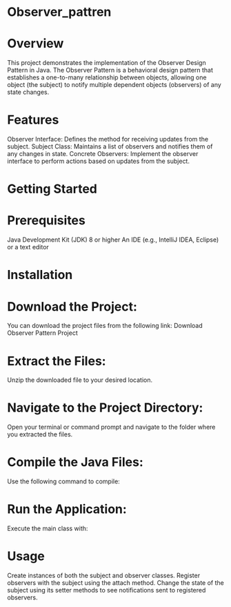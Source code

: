 # Observer_pattren
# Overview
This project demonstrates the implementation of the Observer Design Pattern in Java. The Observer Pattern is a behavioral design pattern that establishes a one-to-many relationship between objects, allowing one object (the subject) to notify multiple dependent objects (observers) of any state changes.
# Features
Observer Interface: Defines the method for receiving updates from the subject.
Subject Class: Maintains a list of observers and notifies them of any changes in state.
Concrete Observers: Implement the observer interface to perform actions based on updates from the subject.
# Getting Started
# Prerequisites
Java Development Kit (JDK) 8 or higher
An IDE (e.g., IntelliJ IDEA, Eclipse) or a text editor
# Installation
# Download the Project:
You can download the project files from the following link:
Download Observer Pattern Project
# Extract the Files:
Unzip the downloaded file to your desired location.
# Navigate to the Project Directory:
Open your terminal or command prompt and navigate to the folder where you extracted the files.
# Compile the Java Files:
Use the following command to compile:
# Run the Application:
Execute the main class with:


# Usage
Create instances of both the subject and observer classes.
Register observers with the subject using the attach method.
Change the state of the subject using its setter methods to see notifications sent to registered observers.
